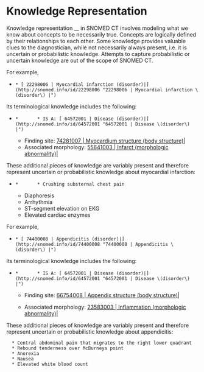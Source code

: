 # Knowledge Representation

Knowledge representation __ in SNOMED CT involves modeling what we know about concepts to be necessarily true. Concepts are logically defined by their relationships to each other. Some knowledge provides valuable clues to the diagnostician, while not necessarily always present, i.e. it is uncertain or probabilistic knowledge. Attempts to capture probabilistic or uncertain knowledge are out of the scope of SNOMED CT.

For example, 

  *     * [ 22298006 | Myocardial infarction (disorder)|](http://snomed.info/id/22298006 "22298006 | Myocardial infarction \(disorder\) |")

Its terminological knowledge includes the following:

  *     *       * IS A: [ 64572001 | Disease (disorder)|](http://snomed.info/id/64572001 "64572001 | Disease \(disorder\) |")
      * Finding site: [ 74281007 | Myocardium structure (body structure)|](http://snomed.info/id/74281007 "74281007 | Myocardium structure \(body structure\) |")
      * Associated morphology: [ 55641003 | Infarct (morphologic abnormality)|](http://snomed.info/id/55641003 "55641003 | Infarct \(morphologic abnormality\) |")

These additional pieces of knowledge are variably present and therefore represent uncertain or probabilistic knowledge about myocardial infarction:

  *     *       * Crushing substernal chest pain
      * Diaphoresis
      * Arrhythmia
      * ST-segment elevation on EKG
      * Elevated cardiac enzymes

For example,

  *     * [ 74400008 | Appendicitis (disorder)|](http://snomed.info/id/74400008 "74400008 | Appendicitis \(disorder\) |")

Its terminological knowledge includes the following:

  *     *       * IS A: [ 64572001 | Disease (disorder)|](http://snomed.info/id/64572001 "64572001 | Disease \(disorder\) |")

      * Finding site: [ 66754008 | Appendix structure (body structure)|](http://snomed.info/id/66754008 "66754008 | Appendix structure \(body structure\) |")

      * Associated morphology: [ 23583003 | Inflammation (morphologic abnormality)|](http://snomed.info/id/23583003 "23583003 | Inflammation \(morphologic abnormality\) |")

These additional pieces of knowledge are variably present and therefore represent uncertain or probabilistic knowledge about appendicitis:

      * Central abdominal pain that migrates to the right lower quadrant
      * Rebound tenderness over McBurneys point
      * Anorexia
      * Nausea
      * Elevated white blood count


